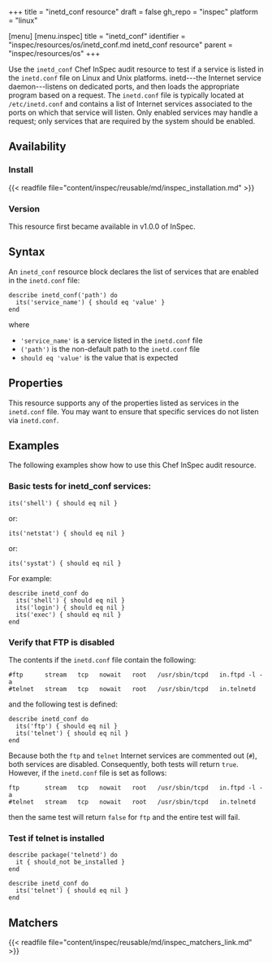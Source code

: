 +++
title = "inetd_conf resource"
draft = false
gh_repo = "inspec"
platform = "linux"

[menu]
  [menu.inspec]
    title = "inetd_conf"
    identifier = "inspec/resources/os/inetd_conf.md inetd_conf resource"
    parent = "inspec/resources/os"
+++

Use the `inetd_conf` Chef InSpec audit resource to test if a service is listed in the `inetd.conf` file on Linux and Unix platforms. inetd---the Internet service daemon---listens on dedicated ports, and then loads the appropriate program based on a request. The `inetd.conf` file is typically located at `/etc/inetd.conf` and contains a list of Internet services associated to the ports on which that service will listen. Only enabled services may handle a request; only services that are required by the system should be enabled.

## Availability

### Install

{{< readfile file="content/inspec/reusable/md/inspec_installation.md" >}}

### Version

This resource first became available in v1.0.0 of InSpec.

## Syntax

An `inetd_conf` resource block declares the list of services that are enabled in the `inetd.conf` file:

    describe inetd_conf('path') do
      its('service_name') { should eq 'value' }
    end

where

- `'service_name'` is a service listed in the `inetd.conf` file
- `('path')` is the non-default path to the `inetd.conf` file
- `should eq 'value'` is the value that is expected

## Properties

This resource supports any of the properties listed as services in the `inetd.conf` file. You may want to ensure that specific services do not listen via `inetd.conf`.

## Examples

The following examples show how to use this Chef InSpec audit resource.

### Basic tests for inetd_conf services:

    its('shell') { should eq nil }

or:

    its('netstat') { should eq nil }

or:

    its('systat') { should eq nil }

For example:

    describe inetd_conf do
      its('shell') { should eq nil }
      its('login') { should eq nil }
      its('exec') { should eq nil }
    end

### Verify that FTP is disabled

The contents if the `inetd.conf` file contain the following:

    #ftp      stream   tcp   nowait   root   /usr/sbin/tcpd   in.ftpd -l -a
    #telnet   stream   tcp   nowait   root   /usr/sbin/tcpd   in.telnetd

and the following test is defined:

    describe inetd_conf do
      its('ftp') { should eq nil }
      its('telnet') { should eq nil }
    end

Because both the `ftp` and `telnet` Internet services are commented out (`#`), both services are disabled. Consequently, both tests will return `true`. However, if the `inetd.conf` file is set as follows:

    ftp       stream   tcp   nowait   root   /usr/sbin/tcpd   in.ftpd -l -a
    #telnet   stream   tcp   nowait   root   /usr/sbin/tcpd   in.telnetd

then the same test will return `false` for `ftp` and the entire test will fail.

### Test if telnet is installed

    describe package('telnetd') do
      it { should_not be_installed }
    end

    describe inetd_conf do
      its('telnet') { should eq nil }
    end

## Matchers

{{< readfile file="content/inspec/reusable/md/inspec_matchers_link.md" >}}
